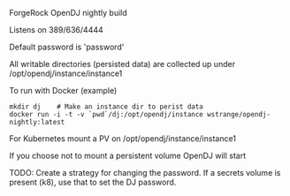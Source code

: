 ForgeRock OpenDJ nightly build

Listens on 389/636/4444

Default password is 'password'

All writable directories (persisted data) are collected up under /opt/opendj/instance/instance1

To run with Docker (example)
```
mkdir dj    # Make an instance dir to perist data
docker run -i -t -v `pwd`/dj:/opt/opendj/instance wstrange/opendj-nightly:latest
```

For Kubernetes mount a PV on /opt/opendj/instance/instance1

If you choose not to mount a persistent volume OpenDJ will start 

TODO: 
Create a strategy for changing the password.  If a secrets volume is present (k8), use that to set the DJ password.

